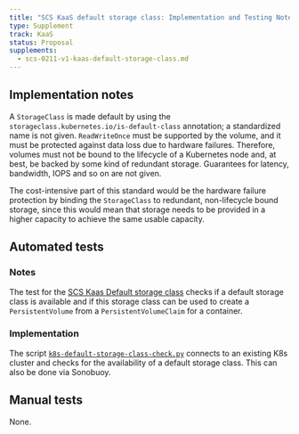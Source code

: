 ```yaml
---
title: "SCS KaaS default storage class: Implementation and Testing Notes"
type: Supplement
track: KaaS
status: Proposal
supplements:
  - scs-0211-v1-kaas-default-storage-class.md
---
```


## Implementation notes

A `StorageClass` is made default by using the `storageclass.kubernetes.io/is-default-class`
annotation; a standardized name is not given. `ReadWriteOnce` must be supported by the volume,
and it must be protected against data loss due to hardware failures.
Therefore, volumes must not be bound to the lifecycle of a Kubernetes node and, at best,
be backed by some kind of redundant storage.
Guarantees for latency, bandwidth, IOPS and so on are not given.

The cost-intensive part of this standard would be the hardware failure protection by binding
the `StorageClass` to redundant, non-lifecycle bound storage, since this would mean that
storage needs to be provided in a higher capacity to achieve the same usable capacity.

## Automated tests

### Notes

The test for the [SCS Kaas Default storage class](https://github.com/SovereignCloudStack/standards/blob/main/Standards/scs-0211-v1-kaas-default-storage-class.md)
checks if a default storage class is available and if this storage class can be used
to create a `PersistentVolume` from a `PersistentVolumeClaim` for a container.

### Implementation

The script [`k8s-default-storage-class-check.py`](https://github.com/SovereignCloudStack/standards/blob/main/Tests/kaas/k8s-default-storage-class/k8s-default-storage-class-check.py)
connects to an existing K8s cluster and checks for the availability of a default storage class.
This can also be done via Sonobuoy.

## Manual tests

None.
